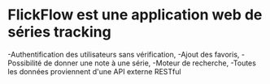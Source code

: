 # FlickFlow est une application web de séries tracking
-Authentification des utilisateurs sans vérification,
-Ajout des favoris,
-Possibilité de donner une note à une série,
-Moteur de recherche,
-Toutes les données proviennent d'une API externe RESTful
